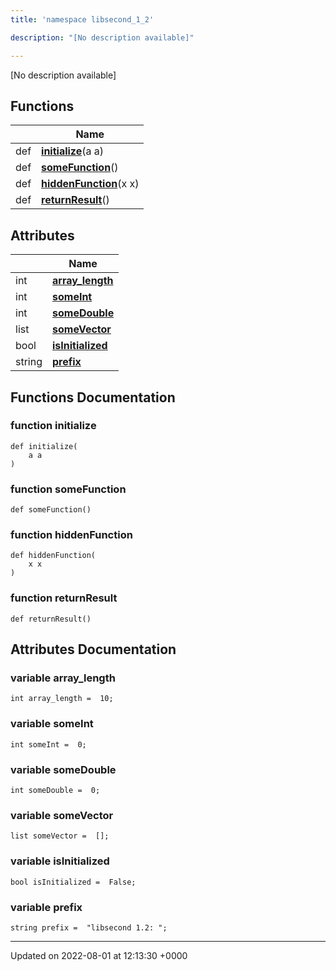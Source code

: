 ```yaml
---
title: 'namespace libsecond_1_2'

description: "[No description available]"

---
```







[No description available]

## Functions

|                | Name           |
| -------------- | -------------- |
| def | **[initialize](/documentation/code/namespaces/namespacelibsecond__1__2/#function-initialize)**(a a) |
| def | **[someFunction](/documentation/code/namespaces/namespacelibsecond__1__2/#function-somefunction)**() |
| def | **[hiddenFunction](/documentation/code/namespaces/namespacelibsecond__1__2/#function-hiddenfunction)**(x x) |
| def | **[returnResult](/documentation/code/namespaces/namespacelibsecond__1__2/#function-returnresult)**() |

## Attributes

|                | Name           |
| -------------- | -------------- |
| int | **[array_length](/documentation/code/namespaces/namespacelibsecond__1__2/#variable-array-length)**  |
| int | **[someInt](/documentation/code/namespaces/namespacelibsecond__1__2/#variable-someint)**  |
| int | **[someDouble](/documentation/code/namespaces/namespacelibsecond__1__2/#variable-somedouble)**  |
| list | **[someVector](/documentation/code/namespaces/namespacelibsecond__1__2/#variable-somevector)**  |
| bool | **[isInitialized](/documentation/code/namespaces/namespacelibsecond__1__2/#variable-isinitialized)**  |
| string | **[prefix](/documentation/code/namespaces/namespacelibsecond__1__2/#variable-prefix)**  |


## Functions Documentation

### function initialize

```
def initialize(
    a a
)
```


### function someFunction

```
def someFunction()
```


### function hiddenFunction

```
def hiddenFunction(
    x x
)
```


### function returnResult

```
def returnResult()
```



## Attributes Documentation

### variable array_length

```
int array_length =  10;
```


### variable someInt

```
int someInt =  0;
```


### variable someDouble

```
int someDouble =  0;
```


### variable someVector

```
list someVector =  [];
```


### variable isInitialized

```
bool isInitialized =  False;
```


### variable prefix

```
string prefix =  "libsecond 1.2: ";
```





-------------------------------

Updated on 2022-08-01 at 12:13:30 +0000